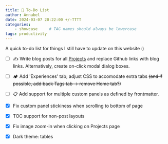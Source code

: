 ```yaml
---
title: 📓 To-Do List
author: Annabel
date: 2024-03-07 20:22:00 +/-TTTT
categories: 
    - showcase     # TAG names should always be lowercase
tags: productivity
---
```


A quick to-do list for things I still have to update on this website :)

- [ ] ✍️ Write blog posts for all [Projects](/projects) and replace Github links with blog links. Alternatively, create on-click modal dialog boxes.
- [ ] 🏕️ Add 'Experiences' tab; adjust CSS to accomodate extra tabs <s>(and if possible, add back Tags tab -> remove Home tab?)</s>
- [ ] 📋 Add support for multiple custom panels as defined by frontmatter.
- [x] Fix custom panel stickiness when scrolling to bottom of page
- [x] TOC support for non-post layouts
- [X] Fix image zoom-in when clicking on Projects page
- [X] Dark theme: tables

